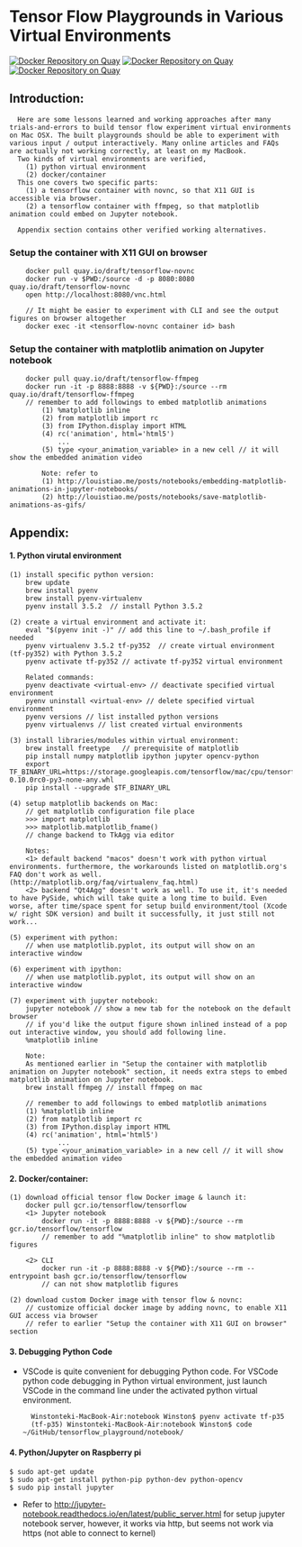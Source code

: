 # Tensor Flow Playgrounds in Various Virtual Environments 
[![Docker Repository on Quay](https://quay.io/repository/draft/tensorflow-novnc/status "Docker Repository on Quay")](https://quay.io/repository/draft/tensorflow-novnc) 
[![Docker Repository on Quay](https://quay.io/repository/draft/tensorflow-ffmpeg/status "Docker Repository on Quay")](https://quay.io/repository/draft/tensorflow-ffmpeg)
[![Docker Repository on Quay](https://quay.io/repository/draft/tensorflow-cross-compiler/status "Docker Repository on Quay")](https://quay.io/repository/draft/tensorflow-cross-compiler)

## Introduction: 
      Here are some lessons learned and working approaches after many trials-and-errors to build tensor flow experiment virtual environments on Mac OSX. The built playgrounds should be able to experiment with various input / output interactively. Many online articles and FAQs are actually not working correctly, at least on my MacBook. 
      Two kinds of virtual environments are verified, 
        (1) python virtual environment
        (2) docker/container
      This one covers two specific parts:
        (1) a tensorflow container with novnc, so that X11 GUI is accessible via browser. 
        (2) a tensorflow container with ffmpeg, so that matplotlib animation could embed on Jupyter notebook. 
        
      Appendix section contains other verified working alternatives.  

### Setup the container with X11 GUI on browser
        docker pull quay.io/draft/tensorflow-novnc
        docker run -v $PWD:/source -d -p 8080:8080 quay.io/draft/tensorflow-novnc
        open http://localhost:8080/vnc.html

        // It might be easier to experiment with CLI and see the output figures on browser altogether
        docker exec -it <tensorflow-novnc container id> bash

### Setup the container with matplotlib animation on Jupyter notebook
        docker pull quay.io/draft/tensorflow-ffmpeg
        docker run -it -p 8888:8888 -v ${PWD}:/source --rm quay.io/draft/tensorflow-ffmpeg
        // remember to add followings to embed matplotlib animations
            (1) %matplotlib inline
            (2) from matplotlib import rc
            (3) from IPython.display import HTML
            (4) rc('animation', html='html5') 
	            ...
            (5) type <your_animation_variable> in a new cell // it will show the embedded animation video

            Note: refer to
            (1) http://louistiao.me/posts/notebooks/embedding-matplotlib-animations-in-jupyter-notebooks/
            (2) http://louistiao.me/posts/notebooks/save-matplotlib-animations-as-gifs/   

## Appendix:
#### 1. Python virutal environment 
    (1) install specific python version:
        brew update
        brew install pyenv 
        brew install pyenv-virtualenv
        pyenv install 3.5.2  // install Python 3.5.2
        
    (2) create a virtual environment and activate it:
        eval "$(pyenv init -)" // add this line to ~/.bash_profile if needed
        pyenv virtualenv 3.5.2 tf-py352  // create virtual environment (tf-py352) with Python 3.5.2
        pyenv activate tf-py352 // activate tf-py352 virtual environment
        
        Related commands:
        pyenv deactivate <virtual-env> // deactivate specified virtual environment
        pyenv uninstall <virtual-env> // delete specified virtual environment
        pyenv versions // list installed python versions
        pyenv virtualenvs // list created virtual environments

    (3) install libraries/modules within virtual environment:
    	brew install freetype   // prerequisite of matplotlib
        pip install numpy matplotlib ipython jupyter opencv-python
        export TF_BINARY_URL=https://storage.googleapis.com/tensorflow/mac/cpu/tensorflow-0.10.0rc0-py3-none-any.whl
        pip install --upgrade $TF_BINARY_URL
        
    (4) setup matplotlib backends on Mac:
        // get matplotlib configuration file place
        >>> import matplotlib
        >>> matplotlib.matplotlib_fname()
        // change backend to TkAgg via editor
        
        Notes:
        <1> default backend "macos" doesn't work with python virtual environments. furthermore, the workarounds listed on matplotlib.org's FAQ don't work as well. (http://matplotlib.org/faq/virtualenv_faq.html)
        <2> backend "Qt4Agg" doesn't work as well. To use it, it's needed to have PySide, which will take quite a long time to build. Even worse, after time/space spent for setup build environment/tool (Xcode w/ right SDK version) and built it successfully, it just still not work...
    
    (5) experiment with python: 
        // when use matplotlib.pyplot, its output will show on an interactive window 
        
    (6) experiment with ipython:
        // when use matplotlib.pyplot, its output will show on an interactive window
        
    (7) experiment with jupyter notebook:
        jupyter notebook // show a new tab for the notebook on the default browser 
        // if you'd like the output figure shown inlined instead of a pop out interactive window, you should add following line.
        %matplotlib inline

        Note:
        As mentioned earlier in "Setup the container with matplotlib animation on Jupyter notebook" section, it needs extra steps to embed matplotlib animation on Jupyter notebook.
        brew install ffmpeg // install ffmpeg on mac
        
        // remember to add followings to embed matplotlib animations
        (1) %matplotlib inline
        (2) from matplotlib import rc
        (3) from IPython.display import HTML
        (4) rc('animation', html='html5') 
	            ...
        (5) type <your_animation_variable> in a new cell // it will show the embedded animation video
        
#### 2. Docker/container:
    (1) download official tensor flow Docker image & launch it:
        docker pull gcr.io/tensorflow/tensorflow
        <1> Jupyter notebook
            docker run -it -p 8888:8888 -v ${PWD}:/source --rm gcr.io/tensorflow/tensorflow
            // remember to add "%matplotlib inline" to show matplotlib figures
            
        <2> CLI
            docker run -it -p 8888:8888 -v ${PWD}:/source --rm --entrypoint bash gcr.io/tensorflow/tensorflow
            // can not show matplotlib figures
            
    (2) download custom Docker image with tensor flow & novnc:
        // customize official docker image by adding novnc, to enable X11 GUI access via browser
        // refer to earlier "Setup the container with X11 GUI on browser" section

#### 3. Debugging Python Code
* VSCode is quite convenient for debugging Python code. For VSCode python code debugging in Python virtual environment, just launch VSCode in the command line under the activated python virtual environment. 

		Winstonteki-MacBook-Air:notebook Winston$ pyenv activate tf-p35
		(tf-p35) Winstonteki-MacBook-Air:notebook Winston$ code ~/GitHub/tensorflow_playground/notebook/

#### 4. Python/Jupyter on Raspberry pi
```
$ sudo apt-get update
$ sudo apt-get install python-pip python-dev python-opencv
$ sudo pip install jupyter 
```
* Refer to http://jupyter-notebook.readthedocs.io/en/latest/public_server.html for setup jupyter notebook server, however, 
it works via http, but seems not work via https (not able to connect to kernel)     
